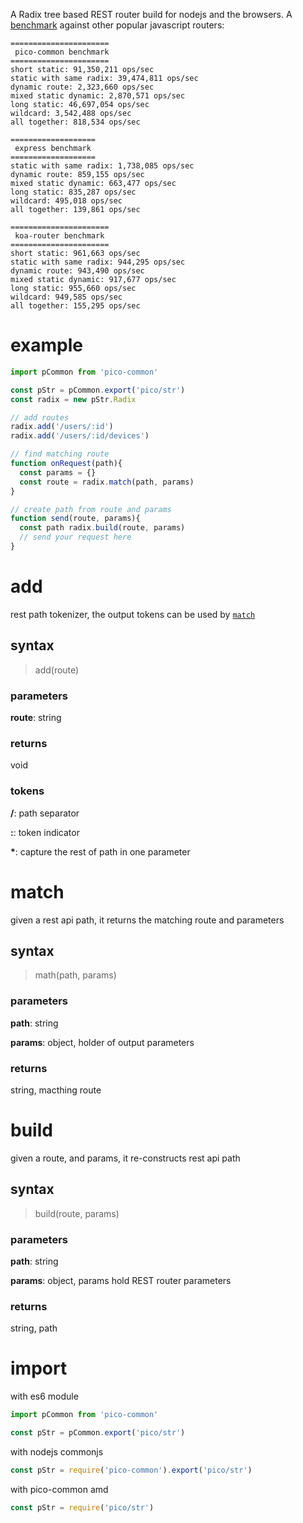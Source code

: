 A Radix tree based REST router build for nodejs and the browsers. A [benchmark](https://github.com/alexanderankin/router-benchmarks) against other popular javascript routers:

```
======================
 pico-common benchmark 
======================
short static: 91,350,211 ops/sec
static with same radix: 39,474,811 ops/sec
dynamic route: 2,323,660 ops/sec
mixed static dynamic: 2,870,571 ops/sec
long static: 46,697,054 ops/sec
wildcard: 3,542,488 ops/sec
all together: 818,534 ops/sec

===================
 express benchmark 
===================
static with same radix: 1,738,085 ops/sec
dynamic route: 859,155 ops/sec
mixed static dynamic: 663,477 ops/sec
long static: 835,287 ops/sec
wildcard: 495,018 ops/sec
all together: 139,861 ops/sec

======================
 koa-router benchmark
======================
short static: 961,663 ops/sec
static with same radix: 944,295 ops/sec
dynamic route: 943,490 ops/sec
mixed static dynamic: 917,677 ops/sec
long static: 955,660 ops/sec
wildcard: 949,585 ops/sec
all together: 155,295 ops/sec
```

# example
```js
import pCommon from 'pico-common'

const pStr = pCommon.export('pico/str')
const radix = new pStr.Radix

// add routes
radix.add('/users/:id')
radix.add('/users/:id/devices')

// find matching route
function onRequest(path){
  const params = {}
  const route = radix.match(path, params) 
}

// create path from route and params
function send(route, params){
  const path radix.build(route, params)
  // send your request here
}
```

# add
rest path tokenizer, the output tokens can be used by [`match`](#match)

## syntax
> add(route)

### parameters
__route__: string

### returns
void

### tokens
__/__: path separator

__:__: token indicator

__*__: capture the rest of path in one parameter

# match
given a rest api path, it returns the matching route and parameters

## syntax
> math(path, params)

### parameters
__path__: string

__params__: object, holder of output parameters

### returns
string, macthing route

# build
given a route, and params, it re-constructs rest api path

## syntax
> build(route, params)

### parameters
__path__: string

__params__: object, params hold REST router parameters

### returns
string, path

# import

with es6 module

```js
import pCommon from 'pico-common'

const pStr = pCommon.export('pico/str')
```

with nodejs commonjs

```js
const pStr = require('pico-common').export('pico/str')
```

with pico-common amd

```js
const pStr = require('pico/str')
```
